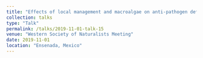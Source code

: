 ```yaml
---
title: "Effects of local management and macroalgae on anti-pathogen defenses of corals"
collection: talks
type: "Talk"
permalink: /talks/2019-11-01-talk-15
venue: "Western Society of Naturalists Meeting"
date: 2019-11-01
location: "Ensenada, Mexico"
---
```




